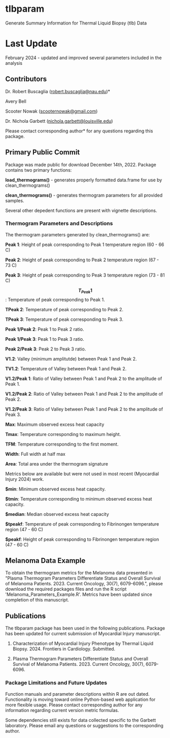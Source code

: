 # tlbparam
Generate Summary Information for Thermal Liquid Biopsy (tlb) Data

# Last Update
February 2024 - updated and improved several parameters included in the analysis

## Contributors

Dr. Robert Buscaglia (robert.buscaglia@nau.edu)*

Avery Bell

Scooter Nowak (scooternowak@gmail.com)

Dr. Nichola Garbett (nichola.garbett@louisville.edu)

Please contact corresponding author* for any questions regarding this package.

## Primary Public Commit

Package was made public for download December 14th, 2022. Package contains two primary functions:

**load_thermograms()** - generates properly formatted data.frame for use by clean_thermograms()

**clean_thermograms()** - generates thermogram parameters for all provided samples.

Several other depedent functions are present with vignette descriptions.

### Thermogram Parameters and Descriptions

The thermogram parameters generated by clean_thermograms() are:

**Peak 1**: Height of peak corresponding to Peak 1 temperature region (60 - 66 C)

**Peak 2**: Height of peak corresponding to Peak 2 temperature region (67 - 73 C)

**Peak 3**: Height of peak corresponding to Peak 3 temperature region (73 - 81 C)

**$$T_{Peak} 1$$**: Temperature of peak corresponding to Peak 1.

**TPeak 2**: Temperature of peak corresponding to Peak 2.

**TPeak 3**: Temperature of peak corresponding to Peak 3.

**Peak 1/Peak 2**: Peak 1 to Peak 2 ratio.

**Peak 1/Peak 3**: Peak 1 to Peak 3 ratio.

**Peak 2/Peak 3**: Peak 2 to Peak 3 ratio.

**V1.2**: Valley (minimum amplitutde) between Peak 1 and Peak 2.

**TV1.2**: Temperature of Valley between Peak 1 and Peak 2.

**V1.2/Peak 1**: Ratio of Valley between Peak 1 and Peak 2 to the amplitude of Peak 1.

**V1.2/Peak 2**: Ratio of Valley between Peak 1 and Peak 2 to the amplitude of Peak 2.

**V1.2/Peak 3**: Ratio of Valley between Peak 1 and Peak 2 to the amplitude of Peak 3.

**Max**: Maximum observed excess heat capacity

**Tmax**: Temperature corresponding to maximum height.

**TFM**: Temperature corresponding to the first moment.

**Width**: Full width at half max

**Area**: Total area under the thermogram signature

Metrics below are available but were not used in most recent (Myocardial Injury 2024) work.

**$min**: Minimum observed excess heat capacity.

**$tmin**: Temperature corresponding to minimum observed excess heat capacity.

**$median**: Median observed excess heat capacity

**$tpeakf**: Temperature of peak corresponding to Fibrinongen temperature region (47 - 60 C)

**$peakf**: Height of peak corresponding to Fibrinongen temperature region (47 - 60 C)


## Melanoma Data Example

To obtain the thermogram metrics for the Melanoma data presented in "Plasma Thermogram Parameters Differentiate Status and Overall Survival of Melanoma Patients. 2023. Current Oncology, 30(7), 6079-6096.", please download the required packages files and run the R script 'Melanoma_Parameters_Example.R'. Metrics have been updated since completion of this manuscript.

## Publications

The tlbparam package has been used in the following publications. Package has been updated for current submission of Myocardial Injury manuscript.

  1. Characterization of Myocardial Injury Phenotype by Thermal Liquid Biopsy. 2024. Frontiers in Cardiology. Submitted.

  2. Plasma Thermogram Parameters Differentiate Status and Overall Survival of Melanoma Patients. 2023. Current Oncology, 30(7), 6079-6096.

### Package Limitations and Future Updates

Function manuals and parameter descriptions within R are out dated.  Functionality is moving toward online Python-based web application for more flexible usage.  Please contact corresponding author for any information regarding current version metric formulas.

Some dependencies still exists for data collected specific to the Garbett laboratory.  Please email any questions or suggestions to the corresponding author.
